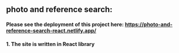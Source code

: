 ## photo and reference search:
#### Please see the deployment of this project here: https://photo-and-reference-search-react.netlify.app/
#### 1. The site is written in React library
